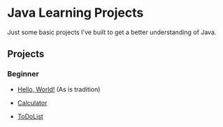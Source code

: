 # Java Learning Projects

Just some basic projects I've built to get a better understanding of Java.

## Projects

### Beginner

- [Hello, World!](https://github.com/Arbelaezch/java_learning_projects/blob/main/beginner/HelloWorld.java) (As is tradition)

- [Calculator](https://github.com/Arbelaezch/java_learning_projects/blob/main/beginner/Calculator.java)

- [ToDoList](https://github.com/Arbelaezch/java_learning_projects/blob/main/beginner/ToDoList.java)
